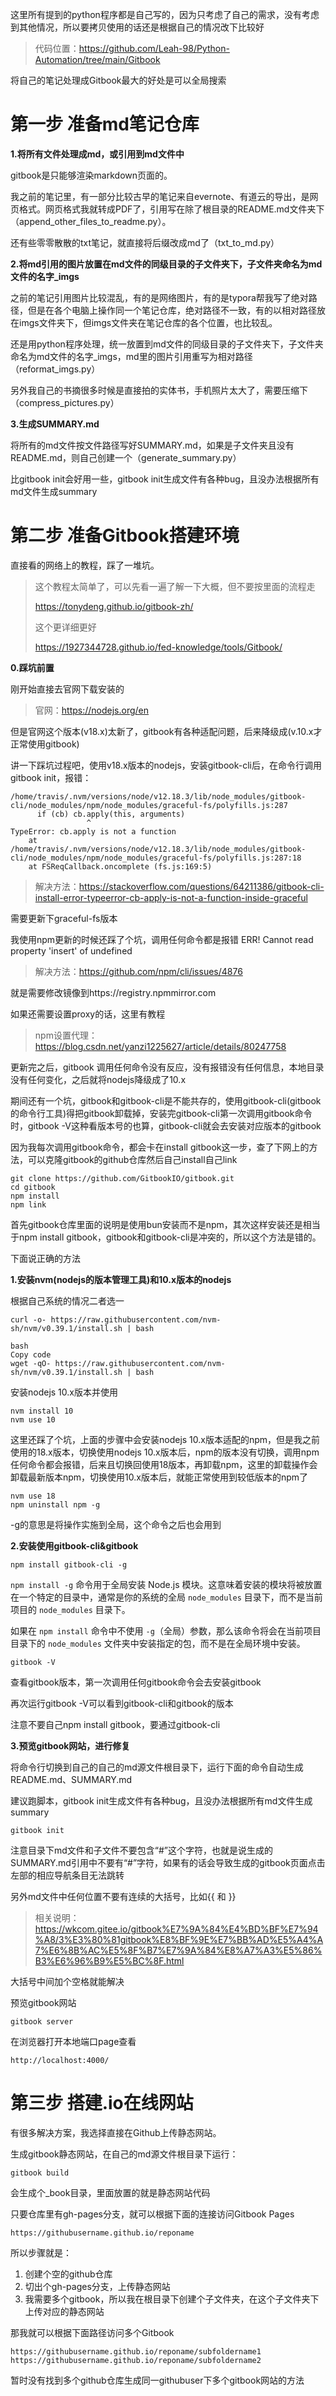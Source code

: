 这里所有提到的python程序都是自己写的，因为只考虑了自己的需求，没有考虑到其他情况，所以要拷贝使用的话还是根据自己的情况改下比较好

> 代码位置：https://github.com/Leah-98/Python-Automation/tree/main/Gitbook



将自己的笔记处理成Gitbook最大的好处是可以全局搜索



# 第一步 准备md笔记仓库



**1.将所有文件处理成md，或引用到md文件中**

gitbook是只能够渲染markdown页面的。

我之前的笔记里，有一部分比较古早的笔记来自evernote、有道云的导出，是网页格式。网页格式我就转成PDF了，引用写在除了根目录的README.md文件夹下（append_other_files_to_readme.py）。

还有些零零散散的txt笔记，就直接将后缀改成md了（txt_to_md.py）



**2.将md引用的图片放置在md文件的同级目录的子文件夹下，子文件夹命名为md文件的名字_imgs**

之前的笔记引用图片比较混乱，有的是网络图片，有的是typora帮我写了绝对路径，但是在各个电脑上操作同一个笔记仓库，绝对路径不一致，有的以相对路径放在imgs文件夹下，但imgs文件夹在笔记仓库的各个位置，也比较乱。

还是用python程序处理，统一放置到md文件的同级目录的子文件夹下，子文件夹命名为md文件的名字_imgs，md里的图片引用重写为相对路径（reformat_imgs.py）

另外我自己的书摘很多时候是直接拍的实体书，手机照片太大了，需要压缩下（compress_pictures.py）



**3.生成SUMMARY.md**

将所有的md文件按文件路径写好SUMMARY.md，如果是子文件夹且没有README.md，则自己创建一个（generate_summary.py）

比gitbook init会好用一些，gitbook init生成文件有各种bug，且没办法根据所有md文件生成summary





# 第二步 准备Gitbook搭建环境

直接看的网络上的教程，踩了一堆坑。

> 这个教程太简单了，可以先看一遍了解一下大概，但不要按里面的流程走
>
> https://tonydeng.github.io/gitbook-zh/
>
> 这个更详细更好
>
> https://1927344728.github.io/fed-knowledge/tools/Gitbook/



**0.踩坑前置**

刚开始直接去官网下载安装的

> 官网：https://nodejs.org/en

但是官网这个版本(v18.x)太新了，gitbook有各种适配问题，后来降级成(v.10.x才正常使用gitbook)

讲一下踩坑过程吧，使用v18.x版本的nodejs，安装gitbook-cli后，在命令行调用gitbook init，报错：

```shell
/home/travis/.nvm/versions/node/v12.18.3/lib/node_modules/gitbook-cli/node_modules/npm/node_modules/graceful-fs/polyfills.js:287
      if (cb) cb.apply(this, arguments)
                 ^
TypeError: cb.apply is not a function
    at /home/travis/.nvm/versions/node/v12.18.3/lib/node_modules/gitbook-cli/node_modules/npm/node_modules/graceful-fs/polyfills.js:287:18
    at FSReqCallback.oncomplete (fs.js:169:5)
```

> 解决方法：https://stackoverflow.com/questions/64211386/gitbook-cli-install-error-typeerror-cb-apply-is-not-a-function-inside-graceful

需要更新下graceful-fs版本

我使用npm更新的时候还踩了个坑，调用任何命令都是报错 ERR! Cannot read property 'insert' of undefined

> 解决方法：https://github.com/npm/cli/issues/4876

就是需要修改镜像到https://registry.npmmirror.com

如果还需要设置proxy的话，这里有教程

> npm设置代理：https://blog.csdn.net/yanzi1225627/article/details/80247758

更新完之后，gitbook 调用任何命令没有反应，没有报错没有任何信息，本地目录没有任何变化，之后就将nodejs降级成了10.x

期间还有一个坑，gitbook和gitbook-cli是不能共存的，使用gitbook-cli(gitbook的命令行工具)得把gitbook卸载掉，安装完gitbook-cli第一次调用gitbook命令时，gitbook -V这种看版本号的也算，gitbook-cli就会去安装对应版本的gitbook

因为我每次调用gitbook命令，都会卡在install gitbook这一步，查了下网上的方法，可以克隆gitbook的github仓库然后自己install自己link

```shell
git clone https://github.com/GitbookIO/gitbook.git
cd gitbook
npm install
npm link
```

首先gitbook仓库里面的说明是使用bun安装而不是npm，其次这样安装还是相当于npm install gitbook，gitbook和gitbook-cli是冲突的，所以这个方法是错的。

下面说正确的方法



**1.安装nvm(nodejs的版本管理工具)和10.x版本的nodejs**

根据自己系统的情况二者选一

```shell
curl -o- https://raw.githubusercontent.com/nvm-sh/nvm/v0.39.1/install.sh | bash

bash
Copy code
wget -qO- https://raw.githubusercontent.com/nvm-sh/nvm/v0.39.1/install.sh | bash
```

安装nodejs 10.x版本并使用

```shell
nvm install 10
nvm use 10
```

这里还踩了个坑，上面的步骤中会安装nodejs 10.x版本适配的npm，但是我之前使用的18.x版本，切换使用nodejs 10.x版本后，npm的版本没有切换，调用npm任何命令都会报错，后来且切换回使用18版本，再卸载npm，这里的卸载操作会卸载最新版本npm，切换使用10.x版本后，就能正常使用到较低版本的npm了

```shell
nvm use 18
npm uninstall npm -g
```

-g的意思是将操作实施到全局，这个命令之后也会用到



**2.安装使用gitbook-cli&gitbook**

```shell
npm install gitbook-cli -g
```

`npm install -g` 命令用于全局安装 Node.js 模块。这意味着安装的模块将被放置在一个特定的目录中，通常是你的系统的全局 `node_modules` 目录下，而不是当前项目的 `node_modules` 目录下。

如果在 `npm install` 命令中不使用 `-g`（全局）参数，那么该命令将会在当前项目目录下的 `node_modules` 文件夹中安装指定的包，而不是在全局环境中安装。

```shell
gitbook -V
```

查看gitbook版本，第一次调用任何gitbook命令会去安装gitbook

再次运行gitbook -V可以看到gitbook-cli和gitbook的版本

注意不要自己npm install gitbook，要通过gitbook-cli



**3.预览gitbook网站，进行修复**

将命令行切换到自己的自己的md源文件根目录下，运行下面的命令自动生成README.md、SUMMARY.md

建议跑脚本，gitbook init生成文件有各种bug，且没办法根据所有md文件生成summary

```shell
gitbook init
```

注意目录下md文件和子文件不要包含“#”这个字符，也就是说生成的SUMMARY.md引用中不要有“#”字符，如果有的话会导致生成的gitbook页面点击左部的相应导航条目无法跳转

另外md文件中任何位置不要有连续的大括号，比如{{ 和 }}

> 相关说明：https://wkcom.gitee.io/gitbook%E7%9A%84%E4%BD%BF%E7%94%A8/3%E3%80%81gitbook%E8%BF%9E%E7%BB%AD%E5%A4%A7%E6%8B%AC%E5%8F%B7%E7%9A%84%E8%A7%A3%E5%86%B3%E6%96%B9%E5%BC%8F.html

大括号中间加个空格就能解决

预览gitbook网站

```shell
gitbook server
```

在浏览器打开本地端口page查看

```shell
http://localhost:4000/
```



# 第三步 搭建.io在线网站

有很多解决方案，我选择直接在Github上传静态网站。



生成gitbook静态网站，在自己的md源文件根目录下运行：

```shell
gitbook build
```

会生成个_book目录，里面放置的就是静态网站代码



只要仓库里有gh-pages分支，就可以根据下面的连接访问Gitbook Pages

```shell
https://githubusername.github.io/reponame
```

所以步骤就是：

1. 创建个空的github仓库
2. 切出个gh-pages分支，上传静态网站
3. 我需要多个gitbook，所以我在根目录下创建个子文件夹，在这个子文件夹下上传对应的静态网站

那我就可以根据下面路径访问多个Gitbook

```shell
https://githubusername.github.io/reponame/subfoldername1
https://githubusername.github.io/reponame/subfoldername2
```



暂时没有找到多个github仓库生成同一githubuser下多个gitbook网站的方法







































